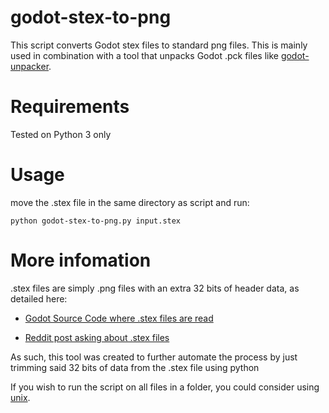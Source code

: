 # godot-stex-to-png

This script converts Godot stex files to standard png files. This is mainly used in combination with a tool that unpacks Godot .pck files 
like [godot-unpacker](https://github.com/tehskai/godot-unpacker).

# Requirements
Tested on Python 3 only

# Usage 
move the .stex file in the same directory as script and run:
```
python godot-stex-to-png.py input.stex
```

# More infomation
.stex files are simply .png files with an extra 32 bits of header data, as detailed here:

- [Godot Source Code where .stex files are read](https://github.com/godotengine/godot/blob/master/editor/import/resource_importer_image.cpp#L73)

- [Reddit post asking about .stex files](https://web.archive.org/web/20230615102220/https://old.reddit.com/r/godot/comments/n178h2/convert_stex_back_to_png/gwb9ui3/)

As such, this tool was created to further automate the process by just trimming said 32 bits of data from the .stex file using python

If you wish to run the script on all files in a folder, you could consider using [unix](https://askubuntu.com/questions/1037186/bash-script-to-run-python-script-for-all-images-in-all-subdirectories). 
